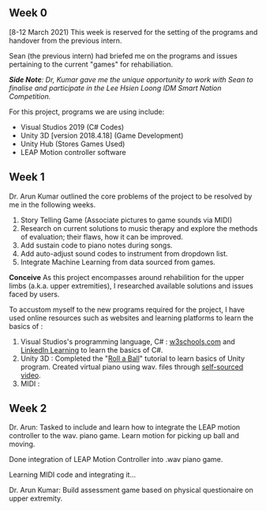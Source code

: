## Week 0
[8-12 March 2021) 
This week is reserved for the setting of the programs and handover from the previous intern.

Sean (the previous intern) had briefed me on the programs and issues pertaining to the current "games" for rehabiliation. 

***Side Note**: Dr, Kumar gave me the unique opportunity to work with Sean to finalise and participate in the Lee Hsien Loong IDM Smart Nation Competition.*

For this project, programs we are using include:
 - Visual Studios 2019 (C# Codes)
 - Unity 3D [version 2018.4.18] (Game Development)
 - Unity Hub (Stores Games Used)
 - LEAP Motion controller software

## Week 1
Dr. Arun Kumar outlined the core problems of the project to be resolved by me in the following weeks.
1. Story Telling Game (Associate pictures to game sounds via MIDI)
2. Research on current solutions to music therapy and explore the methods of evaluation; their flaws, how it can be improved.
3. Add sustain code to piano notes during songs.
4. Add auto-adjust sound codes to instrument from dropdown list.
5.  Integrate Machine Learning from data sourced from games.

**Conceive**
As this project encompasses around rehabilition for the upper limbs (a.k.a. upper extremities), I researched available solutions and issues faced by users. 

To accustom myself to the new programs required for the project, I have used online resources such as websites and learning platforms to learn the basics of :  
1. Visual Studios's programming language, C# : [w3schools.com](https://www.w3schools.com/cs/default.asp) and [LinkedIn Learning](https://www.linkedin.com/learning/visual-studio-essential-training-05-code-editors/explore-the-default-editor-settings?u=2122804) to learn the basics of C#. 
2. Unity 3D : Completed the "[Roll a Ball](https://learn.unity.com/project/roll-a-ball)" tutorial to learn basics of Unity program. Created virtual piano using wav. files through [self-sourced video](https://www.youtube.com/watch?v=bkE1YSSdOLU).
3. MIDI : 

## Week 2
Dr. Arun: Tasked to include and learn how to integrate the LEAP motion controller to the wav. piano game. Learn motion for picking up ball and moving. 

Done integration of LEAP Motion Controller into .wav piano game.

Learning MIDI code and integrating it...


Dr. Arun Kumar: Build assessment game based on physical questionaire on upper extremity. 
<!--stackedit_data:
eyJoaXN0b3J5IjpbLTEzNzQyNzYwMzEsLTE2MTMxOTI1OTMsLT
ExOTc3NzA0MzMsNDI1OTUyNzEyLC0yMTM2OTQ1MzQ5LC0xMTQ2
NTgzNzM2LC0xNDM4NTAzNzkzLDE3NjUyOTg3ODQsMTE2OTAwNT
M0OCwxMzk5MzUwMjk1LDEwMjA3OTY1MDgsLTEzODI0MTIwNjIs
LTQ2NzE1MjkzMF19
-->
